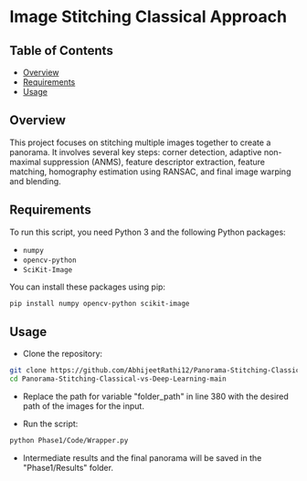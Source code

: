 #  Image Stitching Classical Approach


## Table of Contents

- [Overview](#Overview)
- [Requirements](#Requirements)
- [Usage](#usage)


## Overview
This project focuses on stitching multiple images together to create a panorama. It involves several key steps: corner detection, adaptive non-maximal suppression (ANMS), feature descriptor extraction, feature matching, homography estimation using RANSAC, and final image warping and blending.


## Requirements

To run this script, you need Python 3 and the following Python packages:
- `numpy`
- `opencv-python`
- `SciKit-Image`


You can install these packages using pip:

```bash
pip install numpy opencv-python scikit-image
```

## Usage
* Clone the repository:

```bash
git clone https://github.com/AbhijeetRathi12/Panorama-Stitching-Classical-vs-Deep-Learning.git
cd Panorama-Stitching-Classical-vs-Deep-Learning-main
```

* Replace the path for variable "folder_path" in line 380 with the desired path of the images for the input.

* Run the script:

```bash
python Phase1/Code/Wrapper.py
```

* Intermediate results and the final panorama will be saved in the "Phase1/Results" folder.


